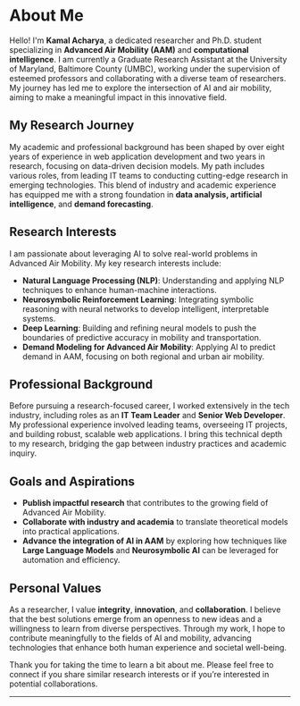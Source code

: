 # About Me

Hello! I'm **Kamal Acharya**, a dedicated researcher and Ph.D. student specializing in **Advanced Air Mobility (AAM)** and **computational intelligence**. I am currently a Graduate Research Assistant at the University of Maryland, Baltimore County (UMBC), working under the supervision of esteemed professors and collaborating with a diverse team of researchers. My journey has led me to explore the intersection of AI and air mobility, aiming to make a meaningful impact in this innovative field.

## My Research Journey

My academic and professional background has been shaped by over eight years of experience in web application development and two years in research, focusing on data-driven decision models. My path includes various roles, from leading IT teams to conducting cutting-edge research in emerging technologies. This blend of industry and academic experience has equipped me with a strong foundation in **data analysis, artificial intelligence**, and **demand forecasting**.

## Research Interests

I am passionate about leveraging AI to solve real-world problems in Advanced Air Mobility. My key research interests include:
- **Natural Language Processing (NLP)**: Understanding and applying NLP techniques to enhance human-machine interactions.
- **Neurosymbolic Reinforcement Learning**: Integrating symbolic reasoning with neural networks to develop intelligent, interpretable systems.
- **Deep Learning**: Building and refining neural models to push the boundaries of predictive accuracy in mobility and transportation.
- **Demand Modeling for Advanced Air Mobility**: Applying AI to predict demand in AAM, focusing on both regional and urban air mobility.

## Professional Background

Before pursuing a research-focused career, I worked extensively in the tech industry, including roles as an **IT Team Leader** and **Senior Web Developer**. My professional experience involved leading teams, overseeing IT projects, and building robust, scalable web applications. I bring this technical depth to my research, bridging the gap between industry practices and academic inquiry.

## Goals and Aspirations

- **Publish impactful research** that contributes to the growing field of Advanced Air Mobility.
- **Collaborate with industry and academia** to translate theoretical models into practical applications.
- **Advance the integration of AI in AAM** by exploring how techniques like **Large Language Models** and **Neurosymbolic AI** can be leveraged for automation and efficiency.

## Personal Values

As a researcher, I value **integrity**, **innovation**, and **collaboration**. I believe that the best solutions emerge from an openness to new ideas and a willingness to learn from diverse perspectives. Through my work, I hope to contribute meaningfully to the fields of AI and mobility, advancing technologies that enhance both human experience and societal well-being.

Thank you for taking the time to learn a bit about me. Please feel free to connect if you share similar research interests or if you’re interested in potential collaborations.

---
